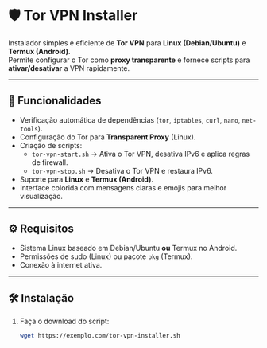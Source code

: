 # 🛡 Tor VPN Installer

Instalador simples e eficiente de **Tor VPN** para **Linux (Debian/Ubuntu)** e **Termux (Android)**.  
Permite configurar o Tor como **proxy transparente** e fornece scripts para **ativar/desativar** a VPN rapidamente.

---

## 📌 Funcionalidades

- Verificação automática de dependências (`tor`, `iptables`, `curl`, `nano`, `net-tools`).  
- Configuração do Tor para **Transparent Proxy** (Linux).  
- Criação de scripts:
  - `tor-vpn-start.sh` → Ativa o Tor VPN, desativa IPv6 e aplica regras de firewall.  
  - `tor-vpn-stop.sh` → Desativa o Tor VPN e restaura IPv6.  
- Suporte para **Linux** e **Termux (Android)**.  
- Interface colorida com mensagens claras e emojis para melhor visualização.

---

## ⚙️ Requisitos

- Sistema Linux baseado em Debian/Ubuntu **ou** Termux no Android.  
- Permissões de sudo (Linux) ou pacote `pkg` (Termux).  
- Conexão à internet ativa.

---

## 🛠 Instalação

1. Faça o download do script:
   ```bash
   wget https://exemplo.com/tor-vpn-installer.sh

